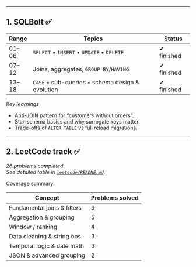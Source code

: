 
---

## 1. SQLBolt ✅

| Range | Topics | Status |
|-------|--------|--------|
| 01–06 | `SELECT` • `INSERT` • `UPDATE` • `DELETE` | ✔ finished |
| 07–12 | Joins, aggregates, `GROUP BY`/`HAVING`    | ✔ finished |
| 13–18 | `CASE` • sub-queries • schema design & evolution | ✔ finished |

*Key learnings*  
* Anti-JOIN pattern for “customers without orders”.  
* Star-schema basics and why surrogate keys matter.  
* Trade-offs of `ALTER TABLE` vs full reload migrations.

---

## 2. LeetCode track ✅

*26 problems completed.  
See detailed table in [`leetcode/README.md`](leetcode/README.md).*

Coverage summary:

| Concept | Problems solved |
|---------|-----------------|
| Fundamental joins & filters | 9 |
| Aggregation & grouping | 5 |
| Window / ranking | 4 |
| Data cleaning & string ops | 3 |
| Temporal logic & date math | 3 |
| JSON & advanced grouping | 2 |
